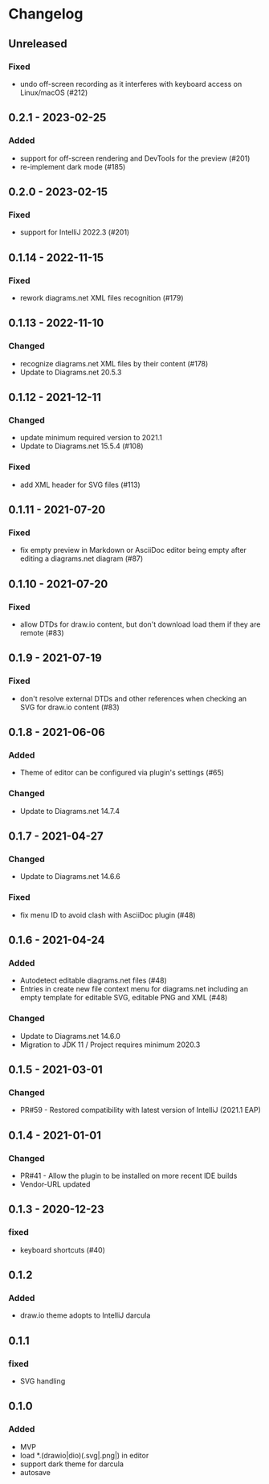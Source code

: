 # Changelog

## Unreleased

### Fixed
- undo off-screen recording as it interferes with keyboard access on Linux/macOS (#212)

## 0.2.1 - 2023-02-25

### Added
- support for off-screen rendering and DevTools for the preview (#201)
- re-implement dark mode (#185)

## 0.2.0 - 2023-02-15

### Fixed
- support for IntelliJ 2022.3 (#201)

## 0.1.14 - 2022-11-15

### Fixed
- rework diagrams.net XML files recognition (#179)

## 0.1.13 - 2022-11-10

### Changed
- recognize diagrams.net XML files by their content (#178)
- Update to Diagrams.net 20.5.3

## 0.1.12 - 2021-12-11

### Changed
- update minimum required version to 2021.1
- Update to Diagrams.net 15.5.4 (#108)

### Fixed
- add XML header for SVG files (#113)

## 0.1.11 - 2021-07-20

### Fixed
- fix empty preview in Markdown or AsciiDoc editor being empty after editing a diagrams.net diagram (#87)

## 0.1.10 - 2021-07-20

### Fixed
- allow DTDs for draw.io content, but don't download load them if they are remote (#83)

## 0.1.9 - 2021-07-19

### Fixed
- don't resolve external DTDs and other references when checking an SVG for draw.io content (#83)

## 0.1.8 - 2021-06-06

### Added
- Theme of editor can be configured via plugin's settings (#65)

### Changed
- Update to Diagrams.net 14.7.4

## 0.1.7 - 2021-04-27

### Changed
- Update to Diagrams.net 14.6.6

### Fixed
- fix menu ID to avoid clash with AsciiDoc plugin (#48)

## 0.1.6 - 2021-04-24

### Added
- Autodetect editable diagrams.net files (#48)
- Entries in create new file context menu for diagrams.net including an empty template for editable SVG, editable PNG and XML (#48)

### Changed
- Update to Diagrams.net 14.6.0
- Migration to JDK 11 / Project requires minimum 2020.3

## 0.1.5 - 2021-03-01

### Changed
- PR#59 - Restored compatibility with latest version of IntelliJ (2021.1 EAP)

## 0.1.4 - 2021-01-01

### Changed
- PR#41 - Allow the plugin to be installed on more recent IDE builds
- Vendor-URL updated

## 0.1.3 - 2020-12-23

### fixed
- keyboard shortcuts (#40)

## 0.1.2

### Added
- draw.io theme adopts to IntelliJ darcula

## 0.1.1

### fixed
- SVG handling

## 0.1.0

### Added
- MVP
- load *.(drawio|dio)(.svg|.png|) in editor
- support dark theme for darcula
- autosave

